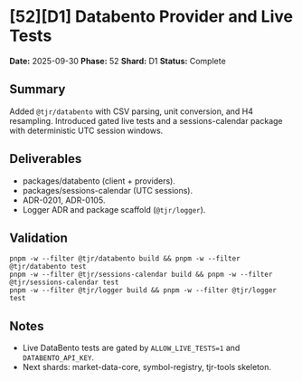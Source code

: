 # [52][D1] Databento Provider and Live Tests

**Date:** 2025-09-30
**Phase:** 52
**Shard:** D1
**Status:** Complete

## Summary

Added `@tjr/databento` with CSV parsing, unit conversion, and H4 resampling. Introduced gated live tests and a sessions-calendar package with deterministic UTC session windows.

## Deliverables

- packages/databento (client + providers).
- packages/sessions-calendar (UTC sessions).
- ADR-0201, ADR-0105.
- Logger ADR and package scaffold (`@tjr/logger`).

## Validation

```
pnpm -w --filter @tjr/databento build && pnpm -w --filter @tjr/databento test
pnpm -w --filter @tjr/sessions-calendar build && pnpm -w --filter @tjr/sessions-calendar test
pnpm -w --filter @tjr/logger build && pnpm -w --filter @tjr/logger test
```

## Notes

- Live DataBento tests are gated by `ALLOW_LIVE_TESTS=1` and `DATABENTO_API_KEY`.
- Next shards: market-data-core, symbol-registry, tjr-tools skeleton.
